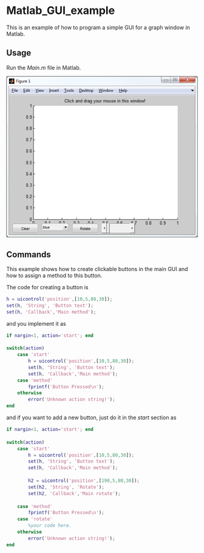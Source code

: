 # Matlab_GUI_example

This is an example of how to program a simple GUI for a graph window in Matlab.

## Usage

Run the *Main.m* file in Matlab.

![image0](/images/img01.png?raw=true)

## Commands

This example shows how to create clickable buttons in the main GUI and how to assign a method to this button.

The code for creating a button is 
```matlab
h = uicontrol('position',[10,5,80,30]);
set(h, 'String', 'Button text');
set(h, 'Callback','Main method');
```
and you implement it as

```matlab
if nargin<1, action='start'; end

switch(action)
	case 'start'    
		h = uicontrol('position',[10,5,80,30]);
		set(h, 'String', 'Button text');
		set(h, 'Callback','Main method');
	case 'method'
		fprintf('Button Pressed\n');
	otherwise
		error('Unknown action string!');
end
```
and if you want to add a new button, just do it in the *start* section as
```matlab
if nargin<1, action='start'; end

switch(action)
	case 'start'    
		h = uicontrol('position',[10,5,80,30]);
		set(h, 'String', 'Button text');
		set(h, 'Callback','Main method');
		
		h2 = uicontrol('position',[190,5,80,30]);
		set(h2, 'String', 'Rotate');
		set(h2, 'Callback','Main rotate');

	case 'method'
		fprintf('Button Pressed\n');
	case 'rotate'
		%your code here.
	otherwise
		error('Unknown action string!');
end
```
